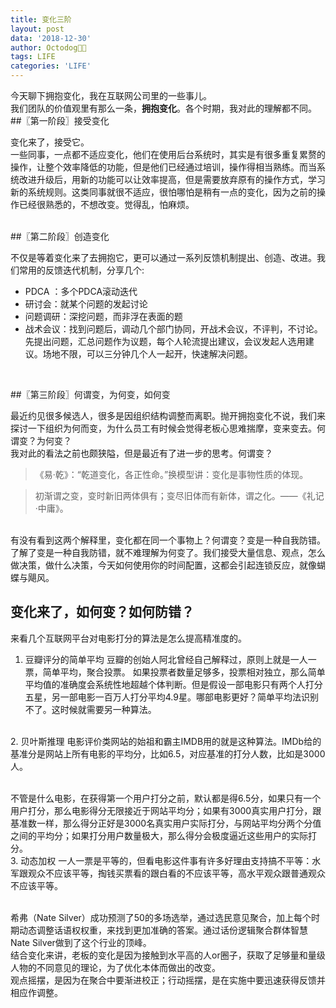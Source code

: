 ```yaml
---
title: 变化三阶
layout: post
data: '2018-12-30'
author: Octodog🐙🐶
tags: LIFE
categories: 'LIFE'
---
```


今天聊下拥抱变化，我在互联网公司里的一些事儿。
<br/>
我们团队的价值观里有那么一条，**拥抱变化**。各个时期，我对此的理解都不同。
<br/>
##〖第一阶段〗接受变化

变化来了，接受它。  
一些同事，一点都不适应变化，他们在使用后台系统时，其实是有很多重复累赘的操作，让整个效率降低的功能，但是他们已经通过培训，操作得相当熟练。而当系统改进升级后，用新的功能可以让效率提高，但是需要放弃原有的操作方式，学习新的系统规则。这类同事就很不适应，很怕哪怕是稍有一点的变化，因为之前的操作已经很熟悉的，不想改变。觉得乱，怕麻烦。

<br/>
##〖第二阶段〗创造变化

不仅是等着变化来了去拥抱它，更可以通过一系列反馈机制提出、创造、改进。我们常用的反馈迭代机制，分享几个:

- PDCA ：多个PDCA滚动迭代
- 研讨会：就某个问题的发起讨论
- 问题调研：深挖问题，而非浮在表面的题
- 战术会议：找到问题后，调动几个部门协同，开战术会议，不评判，不讨论。先提出问题，汇总问题作为议题，每个人轮流提出建议，会议发起人选用建议。场地不限，可以三分钟几个人一起开，快速解决问题。
<br/>

##〖第三阶段〗何谓变，为何变，如何变

最近约见很多候选人，很多是因组织结构调整而离职。抛开拥抱变化不说，我们来探讨一下组织为何而变，为什么员工有时候会觉得老板心思难揣摩，变来变去。何谓变？为何变？
<br/>
我对此的看法之前也颇狭隘，但是最近有了进一步的思考。何谓变？

> 《易·乾》：“乾道变化，各正性命。”换模型讲：变化是事物性质的体现。

> 初渐谓之变，变时新旧两体俱有；变尽旧体而有新体，谓之化。——《礼记·中庸》。

<br/>
有没有看到这两个解释里，变化都在同一个事物上？何谓变？变是一种自我防错。
<br/>
了解了变是一种自我防错，就不难理解为何变了。我们接受大量信息、观点，怎么做决策，做什么决策，今天如何使用你的时间配置，这都会引起连锁反应，就像蝴蝶与飓风。

## 变化来了，如何变？如何防错？

来看几个互联网平台对电影打分的算法是怎么提高精准度的。
1. 豆瓣评分的简单平均
豆瓣的创始人阿北曾经自己解释过，原则上就是一人一票，简单平均，聚合投票。
如果投票者数量足够多，投票相对独立，那么简单平均值的准确度会系统性地超越个体判断。但是假设一部电影只有两个人打分五星，另一部电影一百万人打分平均4.9星。哪部电影更好？简单平均法识别不了。这时候就需要另一种算法。
<br/>
2. 贝叶斯推理
电影评价类网站的始祖和霸主IMDB用的就是这种算法。IMDb给的基准分是网站上所有电影的平均分，比如6.5，对应基准的打分人数，比如是3000人。

<br/>不管是什么电影，在获得第一个用户打分之前，默认都是得6.5分，如果只有一个用户打分，那么电影得分无限接近于网站平均分；如果有3000真实用户打分，跟基准数一样，那么得分正好是3000名真实用户实际打分，与网站平均分两个分值之间的平均分；如果打分用户数量极大，那么得分会极度逼近这些用户的实际打分。
<br/>
3. 动态加权
一人一票是平等的，但看电影这件事有许多好理由支持搞不平等：水军跟观众不应该平等，掏钱买票看的跟白看的不应该平等，高水平观众跟普通观众不应该平等。

<br/>希弗（Nate Silver）成功预测了50的多场选举，通过选民意见聚合，加上每个时期动态调整话语权权重，来找到更加准确的答案。通过话份逻辑聚合群体智慧Nate Silver做到了这个行业的顶峰。
<br/>
结合变化来讲，老板的变化是因为接触到水平高的人or圈子，获取了足够量和量级人物的不同意见的理论，为了优化本体而做出的改变。
<br/>
观点摇摆，是因为在聚合中要渐进校正；行动摇摆，是在实施中要迅速获得反馈并相应作调整。
